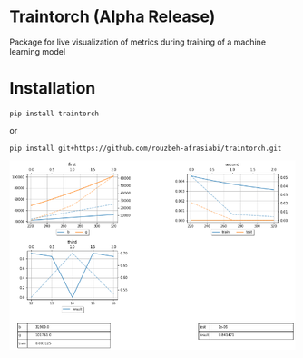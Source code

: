 # Traintorch (Alpha Release)
 Package for live visualization of metrics during training of a machine learning model
 
 # Installation
 
 ```
 pip install traintorch
  ```
or

 ```
 pip install git+https://github.com/rouzbeh-afrasiabi/traintorch.git
 ```
 <p align='center'>
 <img src='./images/dash.png'></img>
 
 </p>
